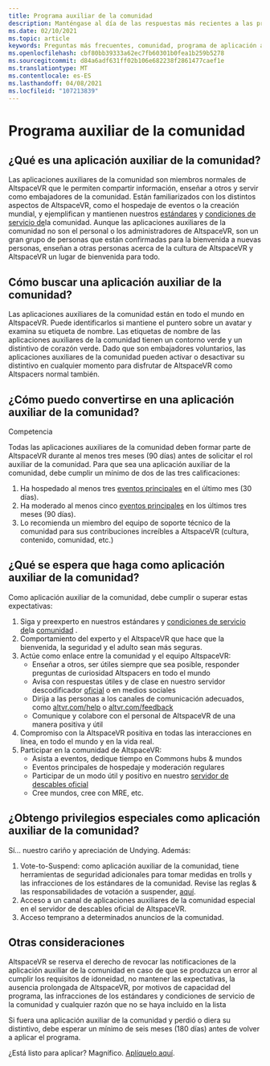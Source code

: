 ```yaml
---
title: Programa auxiliar de la comunidad
description: Manténgase al día de las respuestas más recientes a las preguntas más frecuentes sobre la comunidad de AltspaceVR.
ms.date: 02/10/2021
ms.topic: article
keywords: Preguntas más frecuentes, comunidad, programa de aplicación auxiliar, preguntas más frecuentes
ms.openlocfilehash: cbf80bb39333a62ec7fb60301b0fea1b259b5278
ms.sourcegitcommit: d84a6adf631ff02b106e682238f2861477caef1e
ms.translationtype: MT
ms.contentlocale: es-ES
ms.lasthandoff: 04/08/2021
ms.locfileid: "107213839"
---
```

# <a name="community-helper-program"></a>Programa auxiliar de la comunidad

## <a name="what-is-a-community-helper"></a>¿Qué es una aplicación auxiliar de la comunidad? 

Las aplicaciones auxiliares de la comunidad son miembros normales de AltspaceVR que le permiten compartir información, enseñar a otros y servir como embajadores de la comunidad. Están familiarizados con los distintos aspectos de AltspaceVR, como el hospedaje de eventos o la creación mundial, y ejemplifican y mantienen nuestros [estándares](community-standards.md) y [condiciones de servicio de](terms-of-service.md)la comunidad. Aunque las aplicaciones auxiliares de la comunidad no son el personal o los administradores de AltspaceVR, son un gran grupo de personas que están confirmadas para la bienvenida a nuevas personas, enseñan a otras personas acerca de la cultura de AltspaceVR y AltspaceVR un lugar de bienvenida para todo.

## <a name="how-do-i-find-a-community-helper"></a>Cómo buscar una aplicación auxiliar de la comunidad? 
Las aplicaciones auxiliares de la comunidad están en todo el mundo en AltspaceVR. Puede identificarlos si mantiene el puntero sobre un avatar y examina su etiqueta de nombre. Las etiquetas de nombre de las aplicaciones auxiliares de la comunidad tienen un contorno verde y un distintivo de corazón verde. Dado que son embajadores voluntarios, las aplicaciones auxiliares de la comunidad pueden activar o desactivar su distintivo en cualquier momento para disfrutar de AltspaceVR como Altspacers normal también.

## <a name="how-can-i-become-a-community-helper"></a>¿Cómo puedo convertirse en una aplicación auxiliar de la comunidad? 

Competencia 

Todas las aplicaciones auxiliares de la comunidad deben formar parte de AltspaceVR durante al menos tres meses (90 días) antes de solicitar el rol auxiliar de la comunidad. Para que sea una aplicación auxiliar de la comunidad, debe cumplir un mínimo de dos de las tres calificaciones: 

1. Ha hospedado al menos tres [eventos principales](../tutorials/main-events.md) en el último mes (30 días). 
2. Ha moderado al menos cinco [eventos principales](../tutorials/main-events.md) en los últimos tres meses (90 días). 
3. Lo recomienda un miembro del equipo de soporte técnico de la comunidad para sus contribuciones increíbles a AltspaceVR (cultura, contenido, comunidad, etc.)

## <a name="what-would-i-be-expected-to-do-as-a-community-helper"></a>¿Qué se espera que haga como aplicación auxiliar de la comunidad? 

Como aplicación auxiliar de la comunidad, debe cumplir o superar estas expectativas: 

1. Siga y preexperto en nuestros estándares y [condiciones de servicio de](terms-of-service.md)la [comunidad](community-standards.md) .
2. Comportamiento del experto y el AltspaceVR que hace que la bienvenida, la seguridad y el adulto sean más seguras.
3. Actúe como enlace entre la comunidad y el equipo AltspaceVR:
    * Enseñar a otros, ser útiles siempre que sea posible, responder preguntas de curiosidad Altspacers en todo el mundo
    * Avisa con respuestas útiles y de clase en nuestro servidor descodificador [oficial](https://altvr.com/discord) o en medios sociales
    * Dirija a las personas a los canales de comunicación adecuados, como [altvr.com/help](../world-building/getting-help.md) o [altvr.com/feedback](https://help.altvr.com/hc/requests/new?ticket_form_id=360001742213)
    * Comunique y colabore con el personal de AltspaceVR de una manera positiva y útil 
4. Compromiso con la AltspaceVR positiva en todas las interacciones en línea, en todo el mundo y en la vida real. 
5. Participar en la comunidad de AltspaceVR:
    * Asista a eventos, dedique tiempo en Commons hubs & mundos
    * Eventos principales de hospedaje y moderación regulares
    * Participar de un modo útil y positivo en nuestro [servidor de descables oficial](https://altvr.com/discord)
    * Cree mundos, cree con MRE, etc. 

## <a name="do-i-get-special-privileges-as-a-community-helper"></a>¿Obtengo privilegios especiales como aplicación auxiliar de la comunidad? 

Sí... nuestro cariño y apreciación de Undying. Además:

1. Vote-to-Suspend: como aplicación auxiliar de la comunidad, tiene herramientas de seguridad adicionales para tomar medidas en trolls y las infracciones de los estándares de la comunidad. Revise las reglas & las responsabilidades de votación a suspender, [aquí](community-helper-guide.md).
2. Acceso a un canal de aplicaciones auxiliares de la comunidad especial en el servidor de descables oficial de AltspaceVR.
3. Acceso temprano a determinados anuncios de la comunidad.

## <a name="other-considerations"></a>Otras consideraciones

AltspaceVR se reserva el derecho de revocar las notificaciones de la aplicación auxiliar de la comunidad en caso de que se produzca un error al cumplir los requisitos de idoneidad, no mantener las expectativas, la ausencia prolongada de AltspaceVR, por motivos de capacidad del programa, las infracciones de los estándares y condiciones de servicio de la comunidad y cualquier razón que no se haya incluido en la lista

Si fuera una aplicación auxiliar de la comunidad y perdió o diera su distintivo, debe esperar un mínimo de seis meses (180 días) antes de volver a aplicar el programa.

¿Está listo para aplicar?
Magnífico. [Aplíquelo aquí](https://help.altvr.com/hc/requests/new?ticket_form_id=360002060313).